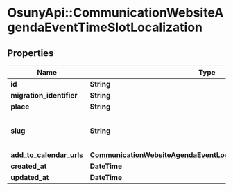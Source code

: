 # OsunyApi::CommunicationWebsiteAgendaEventTimeSlotLocalization

## Properties
Name | Type | Description | Notes
------------ | ------------- | ------------- | -------------
**id** | **String** |  | [optional] 
**migration_identifier** | **String** |  | [optional] 
**place** | **String** |  | [optional] 
**slug** | **String** | Read-only, slug is force-generated. | [optional] 
**add_to_calendar_urls** | [**CommunicationWebsiteAgendaEventLocalizationAddToCalendarUrls**](CommunicationWebsiteAgendaEventLocalizationAddToCalendarUrls.md) |  | [optional] 
**created_at** | **DateTime** |  | [optional] 
**updated_at** | **DateTime** |  | [optional] 

